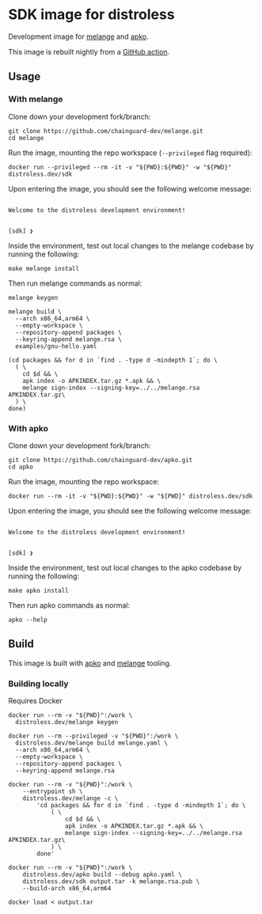 # SDK image for distroless

Development image for [melange](https://github.com/chainguard-dev/melange)
and [apko](https://github.com/chainguard-dev/apko).

This image is rebuilt nightly from a
[GitHub action](https://github.com/distroless/sdk/blob/main/.github/workflows/release.yaml).

## Usage

### With melange

Clone down your development fork/branch:

```
git clone https://github.com/chainguard-dev/melange.git
cd melange
```

Run the image, mounting the repo workspace (`--privileged` flag required):

```
docker run --privileged --rm -it -v "${PWD}:${PWD}" -w "${PWD}" distroless.dev/sdk
```

Upon entering the image, you should see the following welcome message:

```

Welcome to the distroless development environment!


[sdk] ❯
```

Inside the environment, test out local changes to the melange codebase
by running the following:

```
make melange install
```

Then run melange commands as normal:

```
melange keygen

melange build \
  --arch x86_64,arm64 \
  --empty-workspace \
  --repository-append packages \
  --keyring-append melange.rsa \
  examples/gnu-hello.yaml

(cd packages && for d in `find . -type d -mindepth 1`; do \
  ( \
    cd $d && \
    apk index -o APKINDEX.tar.gz *.apk && \
    melange sign-index --signing-key=../../melange.rsa APKINDEX.tar.gz\
  ) \
done)
```

### With apko

Clone down your development fork/branch:

```
git clone https://github.com/chainguard-dev/apko.git
cd apko
```

Run the image, mounting the repo workspace:

```
docker run --rm -it -v "${PWD}:${PWD}" -w "${PWD}" distroless.dev/sdk
```

Upon entering the image, you should see the following welcome message:

```

Welcome to the distroless development environment!


[sdk] ❯
```

Inside the environment, test out local changes to the apko codebase
by running the following:

```
make apko install
```

Then run apko commands as normal:

```
apko --help
```

## Build

This image is built with [apko](https://github.com/chainguard-dev/apko) and
[melange](https://github.com/chainguard-dev/melange) tooling.

### Building locally

Requires Docker

```
docker run --rm -v "${PWD}":/work \
  distroless.dev/melange keygen
```

```
docker run --rm --privileged -v "${PWD}":/work \
  distroless.dev/melange build melange.yaml \
  --arch x86_64,arm64 \
  --empty-workspace \
  --repository-append packages \
  --keyring-append melange.rsa
```

```
docker run --rm -v "${PWD}":/work \
    --entrypoint sh \
    distroless.dev/melange -c \
        'cd packages && for d in `find . -type d -mindepth 1`; do \
            ( \
                cd $d && \
                apk index -o APKINDEX.tar.gz *.apk && \
                melange sign-index --signing-key=../../melange.rsa APKINDEX.tar.gz\
            ) \
        done'
```

```
docker run --rm -v "${PWD}":/work \
    distroless.dev/apko build --debug apko.yaml \
    distroless.dev/sdk output.tar -k melange.rsa.pub \
    --build-arch x86_64,arm64
```

```
docker load < output.tar
```
